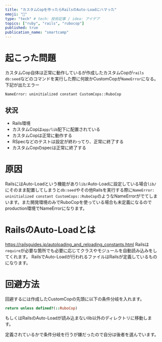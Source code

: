 ```yaml
---
title: "カスタムCopを作ったらRailsのAuto-Loadにハマった"
emoji: "🐷"
type: "tech" # tech: 技術記事 / idea: アイデア
topics: ["ruby", "rails", "rubocop"]
published: true
publication_name: "smartcamp"
---
```


# 起こった問題
カスタムCop自体は正常に動作しているが作成したカスタムCopが`rails db:seed`などのコマンドを実行した際に何故かCustomCopが`NameError`になる。
下記が出たエラー
```
NameError: uninitialized constant CustomCops::RuboCop
```

## 状況
- Rails環境
- カスタムCopは`app/lib`配下に配置されている
- カスタムCopは正常に動作する
- RSpecなどのテストは設定が終わってり、正常に終了する
- カスタムCopのspecは正常に終了する

# 原因
RailsにはAuto-Loadという機能があり`lib/`Auto-Loadに設定している場合`lib/`にそのまま配置してしまうと`db:seed`やその他Railsを実行する際に`NameError: uninitialized constant CustomCops::RuboCop`のようなNameErrorがでてしまいます。また開発環境のみでRuboCopを使っている場合も未定義になるのでproduction環境でNameErrorになります。

# RailsのAuto-Loadとは

https://railsguides.jp/autoloading_and_reloading_constants.html
Railsは`require`が必要な箇所でも必要に応じてクラスやモジュールを自動読み込みをしてくれます。
RailsでAuto-Loadが行われるファイルはRailsが定義しているものになります。

# 回避方法

回避するには作成したCustomCopの先頭に以下の条件分岐を入れます。

``` ruby
return unless defined?(::RuboCop)
```

もしくはRailsのAuto-Loadが読み込まないlib以外のディレクトリに移動します。

定義されているかで条件分岐を行うが嫌だったので自分は後者を選んでいます。
